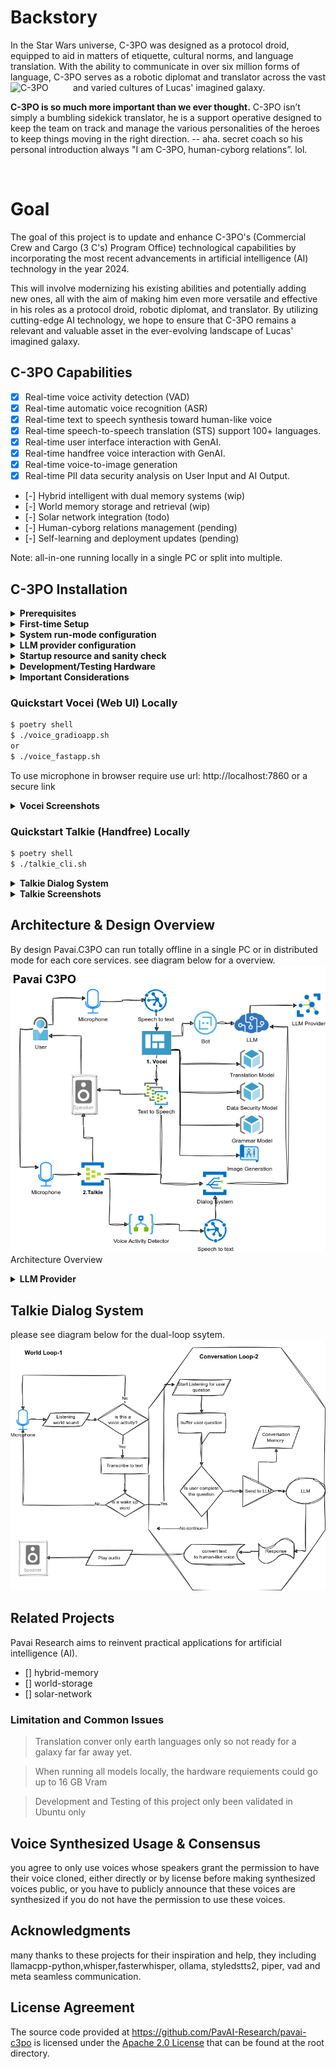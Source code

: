 # Backstory
In the Star Wars universe, C-3PO was designed as a protocol droid, equipped to aid in matters of etiquette, cultural norms, and language translation. With the ability to communicate in over six million forms of language, C-3PO serves as a robotic diplomat and translator across the vast and varied cultures of Lucas' imagined galaxy. <img src="https://encrypted-tbn0.gstatic.com/images?q=tbn:ANd9GcRFr5zvbIqOuO_lWU2WPm7oUUC1Bu8b193XKj_8jZxQ&s" alt="C-3PO" align="left" width="100"/>

<b>C-3PO is so much more important than we ever thought.</b> C-3PO isn’t simply a bumbling sidekick translator, he is a support operative designed to keep the team on track and manage the various personalities of the heroes to keep things moving in the right direction. -- aha.  secret coach so his personal introduction always "I am C-3PO, human-cyborg relations”. lol.

<br clear="left"/>

# Goal 
The goal of this project is to update and enhance C-3PO's (Commercial Crew and Cargo (3 C's) Program Office) technological capabilities by incorporating the most recent advancements in artificial intelligence (AI) technology in the year 2024. 

This will involve modernizing his existing abilities and potentially adding new ones, all with the aim of making him even more versatile and effective in his roles as a protocol droid, robotic diplomat, and translator. By utilizing cutting-edge AI technology, we hope to ensure that C-3PO remains a relevant and valuable asset in the ever-evolving landscape of Lucas' imagined galaxy.

## C-3PO Capabilities
- [x] Real-time voice activity detection (VAD)
- [x] Real-time automatic voice recognition (ASR)  
- [x] Real-time text to speech synthesis toward human-like voice 
- [x] Real-time speech-to-speech translation (STS) support 100+ languages.  
- [x] Real-time user interface interaction with GenAI.  
- [x] Real-time handfree voice interaction with GenAI.  
- [x] Real-time voice-to-image generation   
- [x] Real-time PII data security analysis on User Input and AI Output.  
- [-] Hybrid intelligent with dual memory systems (wip) 
- [-] World memory storage and retrieval (wip)
- [-] Solar network integration (todo)
- [-] Human-cyborg relations management (pending)
- [-] Self-learning and deployment updates (pending)

Note: all-in-one running locally in a single PC or split into multiple.

## C-3PO Installation

<details>
<summary><b>Prerequisites</b></summary>

1. Install Python >= 3.10

2. Install [Poetry 1.8](https://python-poetry.org/docs/#installation) system installation

- Clone this repository:
```
git clone https://github.com/PavAI-Research/pavai-c3po.git
cd pavai-c3po
```
3. poetry shell
```
$ poetry shell
$ poetry install
```

4. llamacpp-python hardward optimized installation

example: cuda optimized 
```
CMAKE_ARGS="-DLLAMA_CUBLAS=on" poetry run pip install llama-cpp-python==0.2.27 --force-reinstall --no-cache-dir
```
please see llamacpp-python for your specific hardware optimization
![llamacpp-python](https://github.com/abetlen/llama-cpp-python)

</details>

<details>
<summary><b>First-time Setup</b></summary>

On first time setup it will automaticall download models required models
```
$ ./first_time_setup.sh
```
- ![models screenshot-1](./resources/images/screenshots/Screenshot_models.png) Models.

</details>

<details>
<summary><b>System run-mode configuration</b></summary>
see `env.shared` on run mode: 
variable: GLOBAL_SYSTEM_MODE="ollama-openai" where you can specify one of the following value:

1. locally-aio - all in one locally in a single pc

2. ollama-openai - ollama can be run locally or remote machine

3. solar-openai - llamacpp-python openai like server serving multiple models

variable: REFERENCE_VOICES="resources/config/reference_voices.json"

```
$ run_setup.sh
```
</details>

<details>
<summary><b>LLM provider configuration</b></summary>
see `env.shared` on following supported setup

***Local with Llamacpp-python***
```
GLOBAL_SYSTEM_MODE="locally-aio"

DEFAULT_LLM_MODEL_PATH="resources/models/llm/"
DEFAULT_LLM_MODEL_NAME_OR_PATH="TheBloke/zephyr-7B-beta-GGUF"
DEFAULT_LLM_MODEL_FILE="zephyr-7b-beta.Q4_K_M.gguf"
DEFAULT_LLM_MODEL_WEB_URL="https://huggingface.co/TheBloke/zephyr-7B-beta-GGUF/resolve/main/zephyr-7b-beta.Q4_K_M.gguf"
DEFAULT_LLM_MODEL_CHAT_FORMAT="chatml"
DEFAULT_LLM_MODEL_DOWNLOAD_PATH='resources/models/llm/models--TheBloke--zephyr-7B-beta-GGUF/snapshots/e4714d14e9652aa9658fa937732cceadc63ac42e/zephyr-7b-beta.Q4_K_M.gguf'
DEFAULT_LLM_OFFLOAD_GPU_LAYERS=35
```

***Ollama local or remote***
```
GLOBAL_SYSTEM_MODE="ollama-openai"

SOLAR_LLM_OLLAMA_HOST="http://192.168.0.18:12345"
SOLAR_LLM_OLLAMA_SERVER_URL="http://192.168.0.18:12345/v1/"
SOLAR_LLM_OLLAMA_API_KEY="sk-pavai"
SOLAR_LLM_OLLAMA_MODEL_ID="zephyr:latest"
```

***Openai like LLamacpp-python server***
```
GLOBAL_SYSTEM_MODE="solar-openai"

SOLAR_LLM_DEFAULT_HOST="http://192.168.0.29:8004"
SOLAR_LLM_DEFAULT_SERVER_URL="http://192.168.0.29:8004/v1"
SOLAR_LLM_DEFAULT_API_KEY="sk-pavai"
SOLAR_LLM_DEFAULT_MODEL_ID="zephyr-7b-beta.Q4"
```
</details>

<details>
<summary><b>Startup resource and sanity check</b></summary>
By default everytime start Vocei or talkier the application perform a start up system checks. the check including required system resources and functionality
then report a summary at the end. 
</details>

<details>
<summary><b>Development/Testing Hardware</b></summary>

> development and testing of this project only been validated on Ubuntu/Pop.OS
```
System: Pop.OS 22.04 (Ubuntu)
Python: 3.11
CPUs: 5700G x 8 CPU
System Memory: 64 GB
Video Card: RTX 3090 24GB
```
Note: Very limited testing on other hardware and os due resource constraint

</details>

<details>
<summary><b>Important Considerations</b></summary>

> 1. Downloading translator model (facebook/seamless-m4t-v2-large) can take sometimes due larger model size 18 to 30 GB as result intial download time can be long depends on your internet connection.

> 2. Resource folder store downloaded models files

> 3. Workspace folder store user specific working files

</details>


### Quickstart Vocei (Web UI) Locally
```bash
$ poetry shell
$ ./voice_gradioapp.sh
or 
$ ./voice_fastapp.sh
```
To use microphone in browser require use url: http://localhost:7860 or a secure link 

<details>
<summary><b>Vocei Screenshots</b></summary>

- ![Vocei screenshot-1](./resources/images/screenshots/Screenshot_vocei_joke_luke.png) Voice Prompt - ask for a fun joke.

- ![Vocei screenshot-1](./resources/images/screenshots/Screenshot_vocei_speech_translator.png) Real-time Speech-to-Speech translator dual speaker mode.

- ![Vocei screenshot-1](./resources/images/screenshots/Screenshot_generated_c3P0_at_office.png) Image generation - C-3PO working at office.

- ![Vocei screenshot-1](./resources/images/screenshots/Screenshot_image_generation_year_of_dragon.png) Image generation - Year of Dragon 2024

</details>

### Quickstart Talkie (Handfree) Locally
```bash
$ poetry shell
$ ./talkie_cli.sh
```
<details>
<summary><b>Talkie Dialog System</b></summary>
The basic dialog system format:

1. talkie actively listening for voice activity 
2. speak a wake up word: "hello mark" or "hi mark" to start a conversation mode.
3. speak your question and end with a work "please" or talkie code like "roger", "over"...etc
4. talkie generate user prompt then call LLM to respond
5. talkie convert text to speech then play back

> Jane - is the default system voice for handle system startup speech 
> Mark - is the user voice for handle user query and response

Other character wake up words call to start conversation with them

- "anthony anthony" 
- "skywalker"
- "yoda master"
- "princess leia"
- "c-3po"

> speak "reset" to clear and start a new conversation
> speak "say again" to repeat last response audio

</details>

<details>
<summary><b>Talkie Screenshots</b></summary>

- ![Vocei screenshot-1](./resources/images/screenshots/Screenshot-Talkie_Startup_health_check.png) Talkie startup system health check.

- ![Vocei screenshot-1](./resources/images/screenshots/Screenshot-Talkie_active_listening.png) Talkie actively listening

- ![Vocei screenshot-1](./resources/images/screenshots/Screensho_talkie_princess_leia.png) Talk to Prices Leia by using trigger word "princess leia"

</details>
 
## Architecture & Design Overview
By design Pavai.C3PO can run totally offline in a single PC or in distributed mode for each core services.
see diagram below for a overview.
![Pavai.C3PO.Design](./resources/images/Pavai-C3P0-Architecture-Diagram.png) Architecture Overview

<details>
<summary><b>LLM Provider</b></summary>

1. 
```
$ run_setup.sh
```
2. Download Models
```
$ run_setup.sh
```
</details>

## Talkie Dialog System
please see diagram below for the dual-loop ssytem.
![pavai research](./resources/images/Pavai-C3P0-Diagram-Talkie_Dialog.png)

## Related Projects
Pavai Research aims to reinvent practical applications for artificial intelligence (AI). 

- [] hybrid-memory
- [] world-storage
- [] solar-network

### Limitation and Common Issues

> Translation conver only earth languages only so not ready for a galaxy far far away yet.

> When running all models locally, the hardware requiements could go up to 16 GB Vram

> Development and Testing of this project only been validated in Ubuntu only 

## Voice Synthesized Usage & Consensus
you agree to only use voices whose speakers grant the permission to have their voice cloned, either directly or by license before making synthesized voices public, or you have to publicly announce that these voices are synthesized if you do not have the permission to use these voices.

## Acknowledgments
many thanks to these projects for their inspiration and help, they including llamacpp-python,whisper,fasterwhisper, ollama, styledstts2, piper, vad and meta seamless communication. 

## License Agreement

The source code provided at <https://github.com/PavAI-Research/pavai-c3po> is licensed under the [Apache 2.0 License](./LICENSE) that can be found at the root directory.

